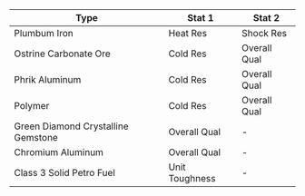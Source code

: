 
| Type                               | Stat 1         | Stat 2       |
| ---------------------------------- | -------------- | ------------ |
| Plumbum Iron                       | Heat Res       | Shock Res    |
| Ostrine Carbonate Ore              | Cold Res       | Overall Qual |
| Phrik Aluminum                     | Cold Res       | Overall Qual |
| Polymer                            | Cold Res       | Overall Qual |
| Green Diamond Crystalline Gemstone | Overall Qual   | -            |
| Chromium Aluminum                  | Overall Qual   | -            |
| Class 3 Solid Petro Fuel           | Unit Toughness | -            |
